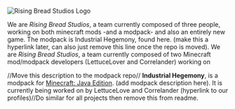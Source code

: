 ![Rising Bread Studios Logo](https://github.com/Rising-Bread-Studios/.github/blob/main/assets/bread.png)

We are _Rising Bread Studios_, a team currently composed of three people, working on both minecraft mods -and a modpack- and also an entirely new game.
The modpack is Industrial Hegemony, found here. (make this a hyperlink later, can also just remove this line once the repo is moved).
We are _Rising Bread Studios_, a team currently composed of two Minecraft mod/modpack developers (LettuceLover and Correlander) working on 


//Move this description to the modpack repo// **Industrial Hegemony**, is a modpack for [Minecraft: Java Edition](https://www.minecraft.net/en-us). (add modpack description here). It is currently being worked on by LettuceLove and Correlander (hyperlink to our profiles)//Do similar for all projects then remove this from readme.
